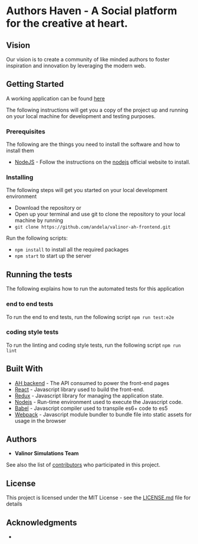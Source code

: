 # Authors Haven - A Social platform for the creative at heart.

## Vision

Our vision is to create a community of like minded authors to foster inspiration and innovation by leveraging the modern web.


## Getting Started

A working application can be found [here](https://valinor-ah-frontend.herokuapp.com)

The following instructions will get you a copy of the project up and running on your local machine for development and testing purposes.

### Prerequisites

The following are the things you need to install the software and how to install them

- [NodeJS](https://github.com/nodejs/node) - Follow the instructions on the [nodejs](https://nodejs.org/en/) official website to install.

### Installing

The following steps will get you started on your local development environment

- Download the repository or 
- Open up your terminal and use git to clone the repository to your local machine by running  
- `git clone https://github.com/andela/valinor-ah-frontend.git`

Run the following scripts:
- `npm install` to install all the required packages
- `npm start` to start up the server


## Running the tests

The following explains how to run the automated tests for this application

###  end to end tests

To run the end to end tests, run the following script
`npm run test:e2e`

### coding style tests

To run the linting and coding style tests, run the following script
`npm run lint`


## Built With

* [AH backend](https://valinor-ah-backend-staging.herokuapp.com/api/v1/) - The API consumed to power the front-end pages
* [React](https://reactjs.org/) - Javascript library used to build the front-end.
* [Redux](https://redux.js.org/) - Javascript library for managing the application state.
* [Nodejs](https://nodejs.org/) - Run-time environment used to execute the Javascript code.
* [Babel](https://babeljs.io/) - Javascript compiler used to transpile es6+ code to es5
* [Webpack](https://webpack.js.org/) - Javascript module bundler to bundle file into static assets for usage in the browser


## Authors

* **Valinor Simulations Team**

See also the list of [contributors](https://github.com/andela/valinor-ah-frontend/contributors) who participated in this project.


## License

This project is licensed under the MIT License - see the [LICENSE.md](LICENSE.md) file for details



## Acknowledgments

* 
